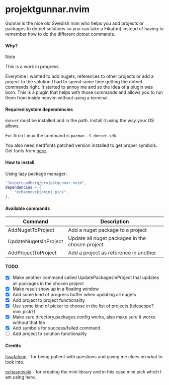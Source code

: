 # projektgunnar.nvim

Gunnar is the nice old Swedish man who helps you add projects or packages to dotnet solutions so you can take a Fika(tm) instead of having to remember how to do the different dotnet commands.

#### Why?

> [!NOTE]
> This is a work in progress.

Everytime I wanted to add nugets, references to other projects or add a project to the solution I had to spend some time getting the dotnet commands right. It started to annoy me and so the idea of a plugin was born. This is a plugin that helps with those commands and allows you to run them from inside neovim without using a terminal.

#### Required system dependencies

`dotnet` must be installed and in the path.
Install it using the way your OS allows.

For Arch Linux the command is `pacman -S dotnet-sdk`.

You also need nerdfonts patched version installed to get proper symbols.
Get fonts from [here](https://github.com/ryanoasis/nerd-fonts).

#### How to install

Using lazy package manager:

```lua
"JesperLundberg/projektgunnar.nvim",
dependencies = {
    "echasnovski/mini.pick",
},
```

#### Available commands

| Command               | Description                                     |
| --------------------- | ----------------------------------------------- |
| AddNugetToProject     | Add a nuget package to a project                |
| UpdateNugetsInProject | Update all nuget packages in the chosen project |
| AddProjectToProject   | Add a project as reference in another           |

#### TODO

- [x] Make another command called UpdatePackagesInProject that updates all packages in the chosen project
- [x] Make result show up in a floating window
- [x] Add some kind of progress buffer when updating all nugets
- [x] Add project to project functionality
- [x] Use some kind of picker to choose in the list of projects (telescope? mini.pick?)
- [x] Make sure directory.packages.config works, also make sure it works without that file
- [x] Add symbols for success/failed command
- [ ] Add project to solution functionality

#### Credits

[Issafalcon](https://github.com/Issafalcon/) - for being patient with questions and giving me clues on what to look into.

[echasnovski](https://github.com/echasnovski) - for creating the mini library and in this case mini.pick which I am using here.
